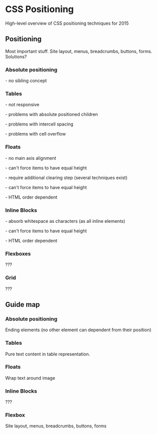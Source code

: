 # CSS Positioning

High-level overview of CSS positioning techniques for 2015

## Positioning 

Most important stuff. Site layout, menus, breadcrumbs, buttons, forms. Solutions?

### Absolute positioning

\- no sibling concept

### Tables

\- not responsive

\- problems with absolute positioned children

\- problems with intercell spacing

\- problems with cell overflow

### Floats

\- no main axis alignment

\- can't force items to have equal height

\- require additional clearing step (several techniques exist)

\- can't force items to have equal height

\- HTML order dependent

### Inline Blocks

\- absorb whitespace as characters (as all inline elements)

\- can't force items to have equal height

\- HTML order dependent

### Flexboxes

???

### Grid

???

## Guide map

### Absolute positioning

Ending elements (no other element can dependent from their position)

### Tables

Pure text content in table representation.

### Floats

Wrap text around image

### Inline Blocks

???

### Flexbox 

Site layout, menus, breadcrumbs, buttons, forms

